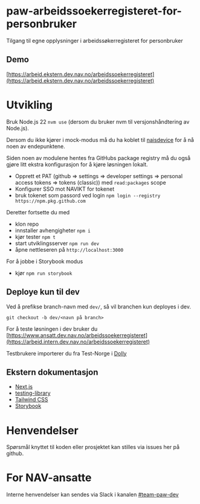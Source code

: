 # paw-arbeidssoekerregisteret-for-personbruker

Tilgang til egne opplysninger i arbeidssøkerregisteret for personbruker

## Demo

[https://arbeid.ekstern.dev.nav.no/arbeidssoekerregisteret](https://arbeid.ekstern.dev.nav.no/arbeidssoekerregisteret)

# Utvikling

Bruk Node.js 22 `nvm use` (dersom du bruker nvm til versjonshåndtering av Node.js).

Dersom du ikke kjører i mock-modus må du ha koblet til [naisdevice](https://doc.nais.io/device/) for å nå noen av endepunktene.

Siden noen av modulene hentes fra GitHubs package registry må du også gjøre litt ekstra konfigurasjon for å kjøre løsningen lokalt.

- Opprett et PAT (github => settings => developer settings => personal access tokens => tokens (classic)) med `read:packages` scope
- Konfigurer SSO mot NAVIKT for tokenet
- bruk tokenet som passord ved login `npm login --registry https://npm.pkg.github.com`

Deretter fortsette du med

- klon repo
- innstaller avhengigheter `npm i`
- kjør tester `npm t`
- start utviklingsserver `npm run dev`
- åpne nettleseren på `http://localhost:3000`

For å jobbe i Storybook modus

- kjør `npm run storybook`

## Deploye kun til dev

Ved å prefikse branch-navn med `dev/`, så vil branchen kun deployes i dev.

```
git checkout -b dev/<navn på branch>
```

For å teste løsningen i dev bruker du [https://www.ansatt.dev.nav.no/arbeidssoekerregisteret](https://arbeid.intern.dev.nav.no/arbeidssoekerregisteret)

Testbrukere importerer du fra Test-Norge i [Dolly](https://dolly.ekstern.dev.nav.no/)

## Ekstern dokumentasjon

- [Next.js](https://nextjs.org/)
- [testing-library](https://testing-library.com/)
- [Tailwind CSS](https://tailwindcss.com/)
- [Storybook](https://storybook.js.org/)

# Henvendelser

Spørsmål knyttet til koden eller prosjektet kan stilles via issues her på github.

# For NAV-ansatte

Interne henvendelser kan sendes via Slack i kanalen [#team-paw-dev](https://nav-it.slack.com/archives/CLTFAEW75)

